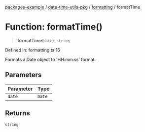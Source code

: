 [packages-example](../../../packages.md) / [date-time-utils-pkg](../../README.md) / [formatting](../README.md) / formatTime

# Function: formatTime()

> **formatTime**(`date`): `string`

Defined in: formatting.ts:16

Formats a Date object to 'HH:mm:ss' format.

## Parameters

| Parameter | Type |
| ------ | ------ |
| `date` | `Date` |

## Returns

`string`
